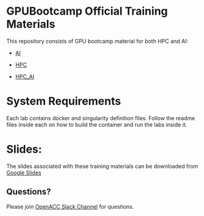 #  GPUBootcamp Official Training Materials
This repository consists of GPU bootcamp material for both HPC and AI:

- [AI](https://github.com/gpuhackathons-org/gpubootcamp/tree/master/ai)

- [HPC](https://github.com/gpuhackathons-org/gpubootcamp/tree/master/hpc)

- [HPC_AI](https://github.com/gpuhackathons-org/gpubootcamp/tree/master/hpc_ai)

# System Requirements
Each lab contains docker and singularity definition files. Follow the readme files inside each on how to build the container and run the labs inside it. 

# Slides:
The slides associated with these training materials can be downloaded from [Google Slides](https://drive.google.com/drive/folders/1laRYdu6mtSA29M6Xthc1jP8AEOtVnbBo?usp=sharing)

## Questions?
Please join [OpenACC Slack Channel](https://openacclang.slack.com/messages/openaccusergroup) for questions.
